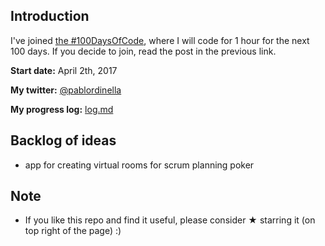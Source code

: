 ## Introduction

I've joined [the #100DaysOfCode](https://medium.freecodecamp.com/join-the-100daysofcode-556ddb4579e4), where I will code for 1 hour for the next 100 days. If you decide to join, read the post in the previous link. 

**Start date:** April 2th, 2017

**My twitter:** [@pablordinella](https://twitter.com/pablordinella)

**My progress log:** [log.md](log.md)

## Backlog of ideas

- app for creating virtual rooms for scrum planning poker

## Note

* If you like this repo and find it useful, please consider &#9733; starring it (on top right of the page) :)
